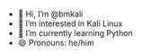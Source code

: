 - 👋 Hi, I’m @bmkali
- 👀 I’m interested in Kali Linux
- 🌱 I’m currently learning Python
- 😄 Pronouns: he/him

<!---
bmkali/bmkali is a ✨ special ✨ repository because its `README.md` (this file) appears on your GitHub profile.
You can click the Preview link to take a look at your changes.
--->

